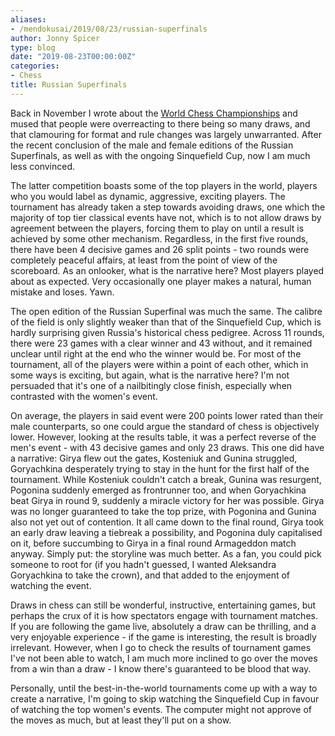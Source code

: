 ```yaml
---
aliases:
- /mendokusai/2019/08/23/russian-superfinals
author: Jonny Spicer
type: blog
date: "2019-08-23T00:00:00Z"
categories:
- Chess
title: Russian Superfinals
---
```

Back in November I wrote about the [World Chess Championships](/blog/world-chess-championships) and mused that
people were overreacting to there being so many draws, and that clamouring for format and rule changes was largely unwarranted.
After the recent conclusion of the male and female editions of the Russian Superfinals, as well as with the ongoing Sinquefield Cup,
now I am much less convinced.

The latter competition boasts some of the top players in the world, players who you would label as dynamic, aggressive, exciting
players.  The tournament has already taken a step towards avoiding draws, one
which the majority of top tier classical events have not, which is to not allow draws by agreement between the players, forcing
them to play on until a result is achieved by some other mechanism. Regardless, in the first five rounds, there have been 4 decisive games and 26 split points - two rounds were completely peaceful affairs, at least from the point of view of the scoreboard. As an
onlooker, what is the narrative here? Most players played about as expected. Very occasionally one player makes a natural, human mistake and loses. Yawn.

The open edition of the Russian Superfinal was much the same. The calibre of the field is only slightly weaker than that of the Sinquefield Cup, which is hardly surprising given Russia's historical chess pedigree. Across 11 rounds, there were 23 games with
a clear winner and 43 without, and it remained unclear until right at the end who the winner would be. For most of the tournament,
all of the players were within a point of each other, which in some ways is exciting, but again, what is the narrative here? I'm
not persuaded that it's one of a nailbitingly close finish, especially when contrasted with the women's event.

On average, the players in said event were 200 points lower rated than their male counterparts, so one could argue the standard of chess is objectively lower. However, looking at the results table, it was a perfect reverse of the men's event - with 43 decisive games and only 23 draws. This one did have a narrative: Girya flew out the gates, Kosteniuk and Gunina struggled, Goryachkina desperately trying to stay in the hunt for
the first half of the tournament. While Kosteniuk couldn't catch a break, Gunina was resurgent, Pogonina suddenly emerged as frontrunner too, and when Goryachkina beat Girya in round 9, suddenly a miracle victory for her was possible. Girya
was no longer guaranteed to take the top prize, with Pogonina and Gunina also not yet out of contention. It all came down to
the final round, Girya took an early draw leaving a tiebreak a possibility, and Pogonina duly capitalised on it, before
succumbing to Girya in a final round Armageddon match anyway. Simply put: the storyline was much better. As a fan, you
could pick someone to root for (if you hadn't guessed, I wanted Aleksandra Goryachkina to take the crown), and that added to the
enjoyment of watching the event.

Draws in chess can still be wonderful, instructive, entertaining games, but perhaps the crux of it is how spectators engage
with tournament matches. If you are following the game live, absolutely a draw can be thrilling, and a very enjoyable experience -
if the game is interesting, the result is broadly irrelevant. However, when I go to check the results of tournament games I've not
been able to watch, I am much more inclined to go over the moves from a win than a draw - I know there's guaranteed to be blood that
way.

Personally, until the best-in-the-world tournaments come up with a way to create a narrative, I'm going to skip watching the
Sinquefield Cup in favour of watching the top women's events. The computer might not approve of the moves as much, but at
least they'll put on a show.
